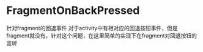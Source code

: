 # FragmentOnBackPressed
针对fragment的回退事件
对于activity中有相对应的回退按钮事件，但是fragment就没有，针对这个问题，在这里简单的实现下在fragment对回退按钮的监听
